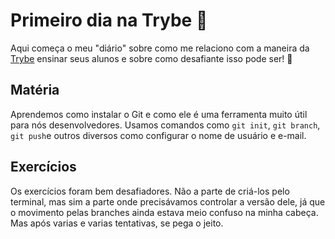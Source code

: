 # Primeiro dia na Trybe :rocket:
Aqui começa o meu "diário" sobre como me relaciono com a maneira da [Trybe](betrybe.com "Página Inicial da Trybe") 
ensinar seus alunos e sobre como desafiante isso pode ser! :rocket:

## Matéria
Aprendemos como instalar o Git e como ele é uma ferramenta muito útil para 
nós desenvolvedores. Usamos comandos como `git init`, `git branch`, `git push`e 
outros diversos como configurar o nome de usuário e e-mail.

## Exercícios
Os exercícios foram bem desafiadores. Não a parte de criá-los pelo terminal, mas 
sim a parte onde precisávamos controlar a versão dele, já que o movimento pelas 
branches ainda estava meio confuso na minha cabeça. Mas após varias e varias tentativas, se pega o jeito.
